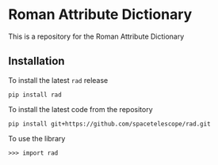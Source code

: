 # Roman Attribute Dictionary


This is a repository for the Roman Attribute Dictionary 


## Installation

To install the latest `rad` release

    pip install rad

To install the latest code from the repository

    pip install git+https://github.com/spacetelescope/rad.git

To use the library

    >>> import rad

